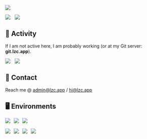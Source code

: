 [![](http://github-profile-summary-cards.vercel.app/api/cards/profile-details?username=lzcapp&theme=default)](#)

[![](http://github-profile-summary-cards.vercel.app/api/cards/repos-per-language?username=lzcapp&theme=default)](#)&emsp;[![](http://github-profile-summary-cards.vercel.app/api/cards/most-commit-language?username=lzcapp&theme=default)](#)

## :floppy_disk: Activity

If I am not active here, I am probably working (or at my Git server: **git.lzc.app**).

[![](http://github-profile-summary-cards.vercel.app/api/cards/stats?username=lzcapp&theme=default)](#)&emsp;[![](http://github-profile-summary-cards.vercel.app/api/cards/productive-time?username=lzcapp&theme=default&utcOffset=8)](#)

## :e-mail: Contact

Reach me @ admin@lzc.app / hi@lzc.app

## :desktop_computer: Environments

[![](https://img.shields.io/badge/Windows-11-blue?style=for-the-badge&logo=windows)](#)&ensp;
[![](https://img.shields.io/badge/WSL-Debian-green?style=for-the-badge&logo=ubuntu)](#)&ensp;
[![](https://img.shields.io/badge/Google-Android-green?style=for-the-badge&logo=android)](#)&ensp;

[![](https://img.shields.io/badge/.NET-C%23-brightgreen?style=for-the-badge&logo=windows)](#)&ensp;
[![](https://img.shields.io/badge/.NET-Visual%20Basic-brightgreen?style=for-the-badge&logo=windows)](#)&ensp;
[![](https://img.shields.io/badge/Android-Kotlin-blue?style=for-the-badge&logo=android)](#)&ensp;
[![](https://img.shields.io/badge/Others-C++,%20Java,%20HTML,%20CSS,%20JS...-blue?style=for-the-badge&logo=codereview)](#)
